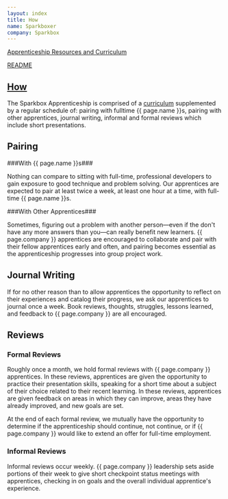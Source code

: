 ```yaml
---
layout: index
title: How
name: Sparkboxer
company: Sparkbox
---
```

[Apprenticeship Resources and Curriculum](./)

[README](README.html)

[How](how.html)
---

The Sparkbox Apprenticeship is comprised of a [curriculum](index.html) supplemented by a regular schedule of: pairing with fulltime <span>{{ page.name }}</span>s, pairing with other apprentices, journal writing, informal and formal reviews which include short presentations.

## Pairing 

###With <span>{{ page.name }}</span>s###

Nothing can compare to sitting with full-time, professional developers to gain exposure to good technique and problem solving. Our apprentices are expected to pair at least twice a week, at least one hour at a time, with full-time <span>{{ page.name }}</span>s.

###With Other Apprentices###

Sometimes, figuring out a problem with another person—even if the don't have any more answers than you—can really benefit new learners. <span>{{ page.company }}</span> apprentices are encouraged to collaborate and pair with their fellow apprentices early and often, and pairing becomes essential as the apprenticeship progresses into group project work.

## Journal Writing

If for no other reason than to allow apprentices the opportunity to reflect on their experiences and catalog their progress, we ask our apprentices to journal once a week. Book reviews, thoughts, struggles, lessons learned, and feedback to <span>{{ page.company }}</span> are all encouraged.

## Reviews
### Formal Reviews
Roughly once a month, we hold formal reviews with <span>{{ page.company }}</span> apprentices. In these reviews, apprentices are given the opportunity to practice their presentation skills, speaking for a short time about a subject of their choice related to their recent learning. In these reviews, apprentices are given feedback on areas in which they can improve, areas they have already improved, and new goals are set. 

At the end of each formal review, we mutually have the opportunity to determine if the apprenticeship should continue, not continue, or if <span>{{ page.company }}</span> would like to extend an offer for full-time employment.

### Informal Reviews

Informal reviews occur weekly. <span>{{ page.company }}</span> leadership sets aside portions of their week to give short checkpoint status meetings with apprentices, checking in on goals and the overall individual apprentice's experience.

